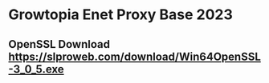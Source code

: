 # Growtopia Enet Proxy Base 2023
## OpenSSL Download https://slproweb.com/download/Win64OpenSSL-3_0_5.exe


